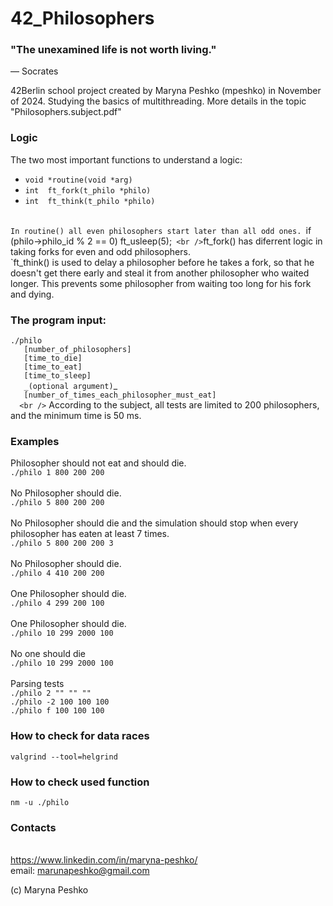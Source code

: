 
# 42_Philosophers

### "The unexamined life is not worth living."
— Socrates

42Berlin school project created by Maryna Peshko (mpeshko) in November of 2024. Studying the basics of multithreading. More details in the topic "Philosophers.subject.pdf"

### Logic

The two most important functions to understand a logic:
* `void	*routine(void *arg)`
* `int	ft_fork(t_philo *philo)`
* `int	ft_think(t_philo *philo)`

<br />`In routine() all even philosophers start later than all odd ones.
`if (philo->philo_id % 2 == 0)
		ft_usleep(5);`
<br />`ft_fork() has diferrent logic in taking forks for even and odd philosophers.
<br />`ft_think()  is used to delay a philosopher before he takes a fork, so that he doesn't get there early and steal it from another philosopher who waited longer. This prevents some philosopher from waiting too long for his fork and dying.

### The program input:
`./philo`
<br />`   [number_of_philosophers]`
<br />`   [time_to_die]`
<br />`   [time_to_eat]`
<br />`   [time_to_sleep]`
<br />`   _(optional argument)`_
<br />`   [number_of_times_each_philosopher_must_eat]`
<br />`  <br />`  According to the subject, all tests are limited to 200 philosophers, and the minimum time is 50 ms.

### Examples

Philosopher should not eat and should die.
<br />`./philo 1 800 200 200`
<br /><br />
No Philosopher should die.
<br />`./philo 5 800 200 200`
<br /><br />
No Philosopher should die and the simulation should stop when every philosopher has eaten at least 7 times.
<br />`./philo 5 800 200 200 3`
<br /><br />
No Philosopher should die.
<br />`./philo 4 410 200 200`
<br /><br />
One Philosopher should die.
<br />`./philo 4 299 200 100`
<br /><br />
One Philosopher should die.
<br />`./philo 10 299 2000 100`
<br /><br />
No one should die
<br />`./philo 10 299 2000 100`
<br /><br />
Parsing tests
<br />`./philo 2 "" "" ""`
<br />`./philo -2 100 100 100`
<br />`./philo f 100 100 100`

### How to check for data races 
`valgrind --tool=helgrind`

### How to check used function

`nm -u ./philo`

### Contacts
<br />https://www.linkedin.com/in/maryna-peshko/
<br />email: marunapeshko@gmail.com

(c) Maryna Peshko